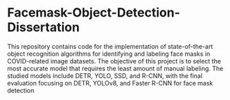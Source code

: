 # Facemask-Object-Detection-Dissertation
This repository contains code for the implementation of state-of-the-art object recognition algorithms for identifying and labeling face masks in COVID-related image datasets. The objective of this project is to select the most accurate model that requires the least amount of manual labeling. The studied models include DETR, YOLO, SSD, and R-CNN, with the final evaluation focusing on DETR, YOLOv8, and Faster R-CNN for face mask detection
